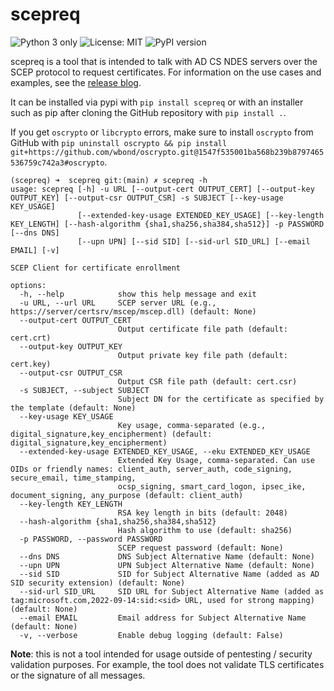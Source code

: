 # scepreq 

![Python 3 only](https://img.shields.io/badge/python-3.7+-blue.svg)
![License: MIT](https://img.shields.io/pypi/l/scepreq.svg)
![PyPI version](https://img.shields.io/pypi/v/scepreq.svg)

scepreq is a tool that is intended to talk with AD CS NDES servers over the SCEP protocol to request certificates. For information on the use cases and examples, see the [release blog](https://dirkjanm.io/extending-ad-cs-attack-surface-intune-certs/).

It can be installed via pypi with `pip install scepreq` or with an installer such as pip after cloning the GitHub repository with `pip install .`.

If you get `oscrypto` or `libcrypto` errors, make sure to install `oscrypto` from GitHub with `pip uninstall oscrypto && pip install git+https://github.com/wbond/oscrypto.git@1547f535001ba568b239b8797465536759c742a3#oscrypto`.

```
(scepreq) ➜  scepreq git:(main) ✗ scepreq -h
usage: scepreq [-h] -u URL [--output-cert OUTPUT_CERT] [--output-key OUTPUT_KEY] [--output-csr OUTPUT_CSR] -s SUBJECT [--key-usage KEY_USAGE]
               [--extended-key-usage EXTENDED_KEY_USAGE] [--key-length KEY_LENGTH] [--hash-algorithm {sha1,sha256,sha384,sha512}] -p PASSWORD [--dns DNS]
               [--upn UPN] [--sid SID] [--sid-url SID_URL] [--email EMAIL] [-v]

SCEP Client for certificate enrollment

options:
  -h, --help            show this help message and exit
  -u URL, --url URL     SCEP server URL (e.g., https://server/certsrv/mscep/mscep.dll) (default: None)
  --output-cert OUTPUT_CERT
                        Output certificate file path (default: cert.crt)
  --output-key OUTPUT_KEY
                        Output private key file path (default: cert.key)
  --output-csr OUTPUT_CSR
                        Output CSR file path (default: cert.csr)
  -s SUBJECT, --subject SUBJECT
                        Subject DN for the certificate as specified by the template (default: None)
  --key-usage KEY_USAGE
                        Key usage, comma-separated (e.g., digital_signature,key_encipherment) (default: digital_signature,key_encipherment)
  --extended-key-usage EXTENDED_KEY_USAGE, --eku EXTENDED_KEY_USAGE
                        Extended Key Usage, comma-separated. Can use OIDs or friendly names: client_auth, server_auth, code_signing, secure_email, time_stamping,
                        ocsp_signing, smart_card_logon, ipsec_ike, document_signing, any_purpose (default: client_auth)
  --key-length KEY_LENGTH
                        RSA key length in bits (default: 2048)
  --hash-algorithm {sha1,sha256,sha384,sha512}
                        Hash algorithm to use (default: sha256)
  -p PASSWORD, --password PASSWORD
                        SCEP request password (default: None)
  --dns DNS             DNS Subject Alternative Name (default: None)
  --upn UPN             UPN Subject Alternative Name (default: None)
  --sid SID             SID for Subject Alternative Name (added as AD SID security extension) (default: None)
  --sid-url SID_URL     SID URL for Subject Alternative Name (added as tag:microsoft.com,2022-09-14:sid:<sid> URL, used for strong mapping) (default: None)
  --email EMAIL         Email address for Subject Alternative Name (default: None)
  -v, --verbose         Enable debug logging (default: False)
```

**Note**: this is not a tool intended for usage outside of pentesting / security validation purposes. For example, the tool does not validate TLS certificates or the signature of all messages.